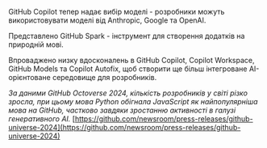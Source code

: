 <!--
date: 2024-10-30T21:53:42
-->

GitHub Copilot тепер надає вибір моделі - розробники можуть використовувати моделі від Anthropic, Google та OpenAI.

Представлено GitHub Spark - інструмент для створення додатків на природній мові.

Впроваджено низку вдосконалень в GitHub Copilot, Copilot Workspace, GitHub Models та Copilot Autofix, щоб створити ще більш інтегроване AI-орієнтоване середовище для розробників.

_За даними GitHub Octoverse 2024, кількість розробників у світі різко зросла, при цьому мова Python обігнала JavaScript як найпопулярніша мова на GitHub, частково завдяки зростанню активності в галузі генеративного AI._ [https://github.com/newsroom/press-releases/github-universe-2024](https://github.com/newsroom/press-releases/github-universe-2024)